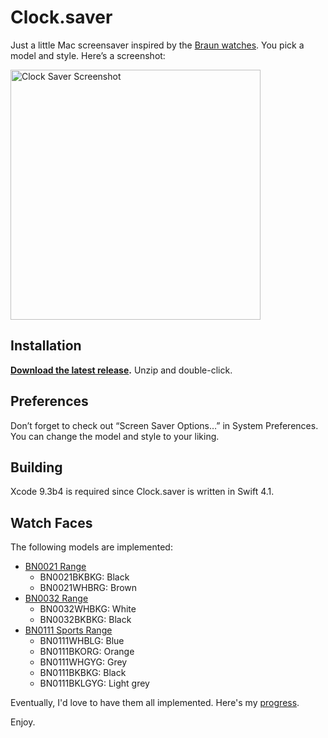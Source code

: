 # Clock.saver

Just a little Mac screensaver inspired by the [Braun watches](http://braun-clocks.com/watches). You pick a model and style. Here’s a screenshot:

[<img src="https://cdn.dribbble.com/users/1573/screenshots/1460483/clock.png" width="400" alt="Clock Saver Screenshot">](http://dribbble.com/shots/1460483-Clock-Screensaver)


## Installation

**[Download the latest release](https://github.com/soffes/clock-saver/releases).** Unzip and double-click.


## Preferences

Don’t forget to check out “Screen Saver Options…” in System Preferences. You can change the model and style to your liking.


## Building

Xcode 9.3b4 is required since Clock.saver is written in Swift 4.1.


## Watch Faces

The following models are implemented:

* [BN0021 Range](http://braun-clocks.com/watch/BN0021BKBKG)
    * BN0021BKBKG: Black
    * BN0021WHBRG: Brown
* [BN0032 Range](http://braun-clocks.com/watch/BN0032)
    * BN0032WHBKG: White
    * BN0032BKBKG: Black
* [BN0111 Sports Range](http://braun-clocks.com/watch/BN0111)
    * BN0111WHBLG: Blue
    * BN0111BKORG: Orange
    * BN0111WHGYG: Grey
    * BN0111BKBKG: Black
    * BN0111BKLGYG: Light grey

Eventually, I'd love to have them all implemented. Here's my [progress](Coverage.markdown).

Enjoy.
